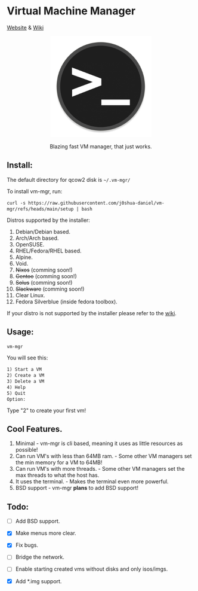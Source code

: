 # Virtual Machine Manager

[Website](https://period-first-dialog-sims.trycloudflare.com) & [Wiki](https://period-first-dialog-sims.trycloudflare.com/wiki)

<a href="https://period-first-dialog-sims.trycloudflare.com">
<p align="center" width="100%">
    <img width="270px" src="https://github.com/j0shua-daniel/images/blob/main/favcon.png?raw=true"> 
</p>
</a>

<p align="center" ">Blazing fast VM manager, that just works.</p>


## Install:

The default directory for qcow2 disk is `~/.vm-mgr/`

To install vm-mgr, run:

```
curl -s https://raw.githubusercontent.com/j0shua-daniel/vm-mgr/refs/heads/main/setup | bash
```

Distros supported by the installer:

1. Debian/Debian based.
2. Arch/Arch based.
3. OpenSUSE.
4. RHEL/Fedora/RHEL based.
5. Alpine.
6. Void.
7. ~~Nixos~~ (comming soon!)
8. ~~Gentoo~~ (comming soon!)
9. ~~Solus~~ (comming soon!)
10. ~~Slackware~~ (comming soon!)
11. Clear Linux.
12. Fedora Silverblue (inside fedora toolbox).
    
If your distro is not supported by the installer please refer to the [wiki](https://github.com/j0shua-daniel/vm-mgr/wiki).

## Usage:

```
vm-mgr
```

You will see this: 
```
1) Start a VM
2) Create a VM
3) Delete a VM
4) Help
5) Quit
Option:
```
Type "2" to create your first vm!

## Cool Features.
1. Minimal - vm-mgr is cli based, meaning it uses as little resources as possible!
2. Can run VM's with less than 64MB ram. - Some other VM managers set the min memory for a VM to 64MB!
3. Can run VM's with more threads. - Some other VM managers set the max threads to what the host has.
4. It uses the terminal. - Makes the terminal even more powerful.
5. BSD support - vm-mgr **plans** to add BSD support!

## Todo:

- [ ] Add BSD support.
- [x] Make menus more clear.
- [x] Fix bugs.
- [ ] Bridge the network.
- [ ] Enable starting created vms without disks and only isos/imgs.
- [x] Add *.img support.

